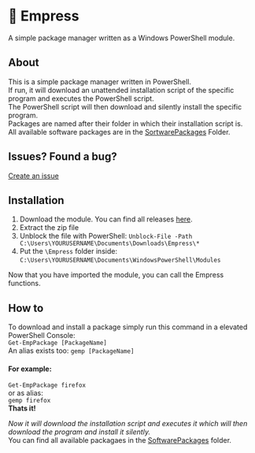 # 👑 Empress
A simple package manager written as a Windows PowerShell module.

## About
This is a simple package manager written in PowerShell.  
If run, it will download an unattended installation script of the specific program and executes the PowerShell script.  
The PowerShell script will then download and silently install the specific program.   
Packages are named after their folder in which their installation script is.  
All available software packages are in the [SortwarePackages](https://github.com/Neocky/Empress/tree/main/SoftwarePackages) Folder.

## Issues? Found a bug?
[Create an issue](https://github.com/Neocky/Empress/issues/new/choose)

## Installation
1. Download the module. You can find all releases [here](https://github.com/Neocky/Empress/releases).  
2. Extract the zip file  
3. Unblock the file with PowerShell: ```Unblock-File -Path C:\Users\YOURUSERNAME\Documents\Downloads\Empress\*```
3. Put the ```\Empress``` folder inside:  ```C:\Users\YOURUSERNAME\Documents\WindowsPowerShell\Modules```  

Now that you have imported the module, you can call the Empress functions.  
  
  
## How to
To download and install a package simply run this command in a elevated PowerShell Console:  
```Get-EmpPackage [PackageName]```  
An alias exists too: ```gemp [PackageName]```  
#### For example:  
```Get-EmpPackage firefox```  
or as alias:  
```gemp firefox```  
**Thats it!**  
   
*Now it will download the installation script and executes it which will then download the program and install it silently.*  
You can find all available packagaes in the [SoftwarePackages](https://github.com/Neocky/Empress/tree/main/SoftwarePackages) folder.
